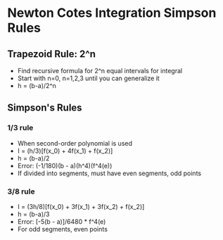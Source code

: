 # Newton Cotes Integration Simpson Rules

## Trapezoid Rule: 2^n
- Find recursive formula for 2^n equal intervals for integral
- Start with n=0, n=1,2,3 until you can generalize it
- h = (b-a)/2^n

## Simpson's Rules

### 1/3 rule
- When second-order polynomial is used
- I = (h/3)[f(x_0) + 4f(x_1) + f(x_2)]
- h = (b-a)/2
- Error: (-1/180)(b - a)(h^4)(f^4(e))
- If divided into segments, must have even segments, odd points

### 3/8 rule
- I = (3h/8)[f(x_0) + 3f(x_1) + 3f(x_2) + f(x_2)]
- h = (b-a)/3
- Error: [-5(b - a)]/6480 * f^4(e)
- For odd segments, even points